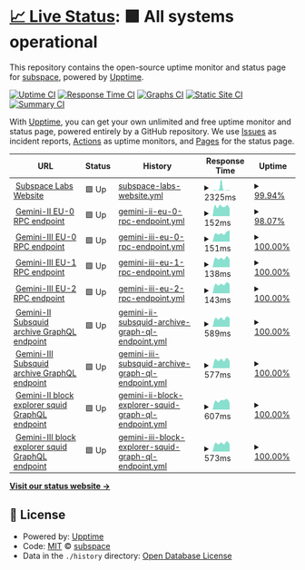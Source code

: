 # [📈 Live Status](https://status.subspace.network): <!--live status--> **🟩 All systems operational**

This repository contains the open-source uptime monitor and status page for [subspace](https://subspace.network), powered by [Upptime](https://github.com/upptime/upptime).

[![Uptime CI](https://github.com/subspace/status/workflows/Uptime%20CI/badge.svg)](https://github.com/subspace/status/actions?query=workflow%3A%22Uptime+CI%22)
[![Response Time CI](https://github.com/subspace/status/workflows/Response%20Time%20CI/badge.svg)](https://github.com/subspace/status/actions?query=workflow%3A%22Response+Time+CI%22)
[![Graphs CI](https://github.com/subspace/status/workflows/Graphs%20CI/badge.svg)](https://github.com/subspace/status/actions?query=workflow%3A%22Graphs+CI%22)
[![Static Site CI](https://github.com/subspace/status/workflows/Static%20Site%20CI/badge.svg)](https://github.com/subspace/status/actions?query=workflow%3A%22Static+Site+CI%22)
[![Summary CI](https://github.com/subspace/status/workflows/Summary%20CI/badge.svg)](https://github.com/subspace/status/actions?query=workflow%3A%22Summary+CI%22)

With [Upptime](https://upptime.js.org), you can get your own unlimited and free uptime monitor and status page, powered entirely by a GitHub repository. We use [Issues](https://github.com/subspace/status/issues) as incident reports, [Actions](https://github.com/subspace/status/actions) as uptime monitors, and [Pages](https://status.subspace.network) for the status page.

<!--start: status pages-->
<!-- This summary is generated by Upptime (https://github.com/upptime/upptime) -->
<!-- Do not edit this manually, your changes will be overwritten -->
<!-- prettier-ignore -->
| URL | Status | History | Response Time | Uptime |
| --- | ------ | ------- | ------------- | ------ |
| <img alt="" src="https://icons.duckduckgo.com/ip3/www.subspace.network.ico" height="13"> [Subspace Labs Website](https://www.subspace.network) | 🟩 Up | [subspace-labs-website.yml](https://github.com/subspace/status/commits/HEAD/history/subspace-labs-website.yml) | <details><summary><img alt="Response time graph" src="./graphs/subspace-labs-website/response-time-week.png" height="20"> 2325ms</summary><br><a href="https://status.subspace.network/history/subspace-labs-website"><img alt="Response time 437" src="https://img.shields.io/endpoint?url=https%3A%2F%2Fraw.githubusercontent.com%2Fsubspace%2Fstatus%2FHEAD%2Fapi%2Fsubspace-labs-website%2Fresponse-time.json"></a><br><a href="https://status.subspace.network/history/subspace-labs-website"><img alt="24-hour response time 310" src="https://img.shields.io/endpoint?url=https%3A%2F%2Fraw.githubusercontent.com%2Fsubspace%2Fstatus%2FHEAD%2Fapi%2Fsubspace-labs-website%2Fresponse-time-day.json"></a><br><a href="https://status.subspace.network/history/subspace-labs-website"><img alt="7-day response time 2325" src="https://img.shields.io/endpoint?url=https%3A%2F%2Fraw.githubusercontent.com%2Fsubspace%2Fstatus%2FHEAD%2Fapi%2Fsubspace-labs-website%2Fresponse-time-week.json"></a><br><a href="https://status.subspace.network/history/subspace-labs-website"><img alt="30-day response time 1729" src="https://img.shields.io/endpoint?url=https%3A%2F%2Fraw.githubusercontent.com%2Fsubspace%2Fstatus%2FHEAD%2Fapi%2Fsubspace-labs-website%2Fresponse-time-month.json"></a><br><a href="https://status.subspace.network/history/subspace-labs-website"><img alt="1-year response time 1729" src="https://img.shields.io/endpoint?url=https%3A%2F%2Fraw.githubusercontent.com%2Fsubspace%2Fstatus%2FHEAD%2Fapi%2Fsubspace-labs-website%2Fresponse-time-year.json"></a></details> | <details><summary><a href="https://status.subspace.network/history/subspace-labs-website">99.94%</a></summary><a href="https://status.subspace.network/history/subspace-labs-website"><img alt="All-time uptime 100.00%" src="https://img.shields.io/endpoint?url=https%3A%2F%2Fraw.githubusercontent.com%2Fsubspace%2Fstatus%2FHEAD%2Fapi%2Fsubspace-labs-website%2Fuptime.json"></a><br><a href="https://status.subspace.network/history/subspace-labs-website"><img alt="24-hour uptime 100.00%" src="https://img.shields.io/endpoint?url=https%3A%2F%2Fraw.githubusercontent.com%2Fsubspace%2Fstatus%2FHEAD%2Fapi%2Fsubspace-labs-website%2Fuptime-day.json"></a><br><a href="https://status.subspace.network/history/subspace-labs-website"><img alt="7-day uptime 99.94%" src="https://img.shields.io/endpoint?url=https%3A%2F%2Fraw.githubusercontent.com%2Fsubspace%2Fstatus%2FHEAD%2Fapi%2Fsubspace-labs-website%2Fuptime-week.json"></a><br><a href="https://status.subspace.network/history/subspace-labs-website"><img alt="30-day uptime 99.99%" src="https://img.shields.io/endpoint?url=https%3A%2F%2Fraw.githubusercontent.com%2Fsubspace%2Fstatus%2FHEAD%2Fapi%2Fsubspace-labs-website%2Fuptime-month.json"></a><br><a href="https://status.subspace.network/history/subspace-labs-website"><img alt="1-year uptime 100.00%" src="https://img.shields.io/endpoint?url=https%3A%2F%2Fraw.githubusercontent.com%2Fsubspace%2Fstatus%2FHEAD%2Fapi%2Fsubspace-labs-website%2Fuptime-year.json"></a></details>
| <img alt="" src="https://icons.duckduckgo.com/ip3/null.ico" height="13"> [Gemini-II EU-0 RPC endpoint](eu-0.gemini-2a.subspace.network) | 🟩 Up | [gemini-ii-eu-0-rpc-endpoint.yml](https://github.com/subspace/status/commits/HEAD/history/gemini-ii-eu-0-rpc-endpoint.yml) | <details><summary><img alt="Response time graph" src="./graphs/gemini-ii-eu-0-rpc-endpoint/response-time-week.png" height="20"> 152ms</summary><br><a href="https://status.subspace.network/history/gemini-ii-eu-0-rpc-endpoint"><img alt="Response time 149" src="https://img.shields.io/endpoint?url=https%3A%2F%2Fraw.githubusercontent.com%2Fsubspace%2Fstatus%2FHEAD%2Fapi%2Fgemini-ii-eu-0-rpc-endpoint%2Fresponse-time.json"></a><br><a href="https://status.subspace.network/history/gemini-ii-eu-0-rpc-endpoint"><img alt="24-hour response time 121" src="https://img.shields.io/endpoint?url=https%3A%2F%2Fraw.githubusercontent.com%2Fsubspace%2Fstatus%2FHEAD%2Fapi%2Fgemini-ii-eu-0-rpc-endpoint%2Fresponse-time-day.json"></a><br><a href="https://status.subspace.network/history/gemini-ii-eu-0-rpc-endpoint"><img alt="7-day response time 152" src="https://img.shields.io/endpoint?url=https%3A%2F%2Fraw.githubusercontent.com%2Fsubspace%2Fstatus%2FHEAD%2Fapi%2Fgemini-ii-eu-0-rpc-endpoint%2Fresponse-time-week.json"></a><br><a href="https://status.subspace.network/history/gemini-ii-eu-0-rpc-endpoint"><img alt="30-day response time 149" src="https://img.shields.io/endpoint?url=https%3A%2F%2Fraw.githubusercontent.com%2Fsubspace%2Fstatus%2FHEAD%2Fapi%2Fgemini-ii-eu-0-rpc-endpoint%2Fresponse-time-month.json"></a><br><a href="https://status.subspace.network/history/gemini-ii-eu-0-rpc-endpoint"><img alt="1-year response time 149" src="https://img.shields.io/endpoint?url=https%3A%2F%2Fraw.githubusercontent.com%2Fsubspace%2Fstatus%2FHEAD%2Fapi%2Fgemini-ii-eu-0-rpc-endpoint%2Fresponse-time-year.json"></a></details> | <details><summary><a href="https://status.subspace.network/history/gemini-ii-eu-0-rpc-endpoint">98.07%</a></summary><a href="https://status.subspace.network/history/gemini-ii-eu-0-rpc-endpoint"><img alt="All-time uptime 99.26%" src="https://img.shields.io/endpoint?url=https%3A%2F%2Fraw.githubusercontent.com%2Fsubspace%2Fstatus%2FHEAD%2Fapi%2Fgemini-ii-eu-0-rpc-endpoint%2Fuptime.json"></a><br><a href="https://status.subspace.network/history/gemini-ii-eu-0-rpc-endpoint"><img alt="24-hour uptime 100.00%" src="https://img.shields.io/endpoint?url=https%3A%2F%2Fraw.githubusercontent.com%2Fsubspace%2Fstatus%2FHEAD%2Fapi%2Fgemini-ii-eu-0-rpc-endpoint%2Fuptime-day.json"></a><br><a href="https://status.subspace.network/history/gemini-ii-eu-0-rpc-endpoint"><img alt="7-day uptime 98.07%" src="https://img.shields.io/endpoint?url=https%3A%2F%2Fraw.githubusercontent.com%2Fsubspace%2Fstatus%2FHEAD%2Fapi%2Fgemini-ii-eu-0-rpc-endpoint%2Fuptime-week.json"></a><br><a href="https://status.subspace.network/history/gemini-ii-eu-0-rpc-endpoint"><img alt="30-day uptime 99.26%" src="https://img.shields.io/endpoint?url=https%3A%2F%2Fraw.githubusercontent.com%2Fsubspace%2Fstatus%2FHEAD%2Fapi%2Fgemini-ii-eu-0-rpc-endpoint%2Fuptime-month.json"></a><br><a href="https://status.subspace.network/history/gemini-ii-eu-0-rpc-endpoint"><img alt="1-year uptime 99.26%" src="https://img.shields.io/endpoint?url=https%3A%2F%2Fraw.githubusercontent.com%2Fsubspace%2Fstatus%2FHEAD%2Fapi%2Fgemini-ii-eu-0-rpc-endpoint%2Fuptime-year.json"></a></details>
| <img alt="" src="https://icons.duckduckgo.com/ip3/null.ico" height="13"> [Gemini-III EU-0 RPC endpoint](eu-0.gemini-3c.subspace.network) | 🟩 Up | [gemini-iii-eu-0-rpc-endpoint.yml](https://github.com/subspace/status/commits/HEAD/history/gemini-iii-eu-0-rpc-endpoint.yml) | <details><summary><img alt="Response time graph" src="./graphs/gemini-iii-eu-0-rpc-endpoint/response-time-week.png" height="20"> 151ms</summary><br><a href="https://status.subspace.network/history/gemini-iii-eu-0-rpc-endpoint"><img alt="Response time 169" src="https://img.shields.io/endpoint?url=https%3A%2F%2Fraw.githubusercontent.com%2Fsubspace%2Fstatus%2FHEAD%2Fapi%2Fgemini-iii-eu-0-rpc-endpoint%2Fresponse-time.json"></a><br><a href="https://status.subspace.network/history/gemini-iii-eu-0-rpc-endpoint"><img alt="24-hour response time 197" src="https://img.shields.io/endpoint?url=https%3A%2F%2Fraw.githubusercontent.com%2Fsubspace%2Fstatus%2FHEAD%2Fapi%2Fgemini-iii-eu-0-rpc-endpoint%2Fresponse-time-day.json"></a><br><a href="https://status.subspace.network/history/gemini-iii-eu-0-rpc-endpoint"><img alt="7-day response time 151" src="https://img.shields.io/endpoint?url=https%3A%2F%2Fraw.githubusercontent.com%2Fsubspace%2Fstatus%2FHEAD%2Fapi%2Fgemini-iii-eu-0-rpc-endpoint%2Fresponse-time-week.json"></a><br><a href="https://status.subspace.network/history/gemini-iii-eu-0-rpc-endpoint"><img alt="30-day response time 169" src="https://img.shields.io/endpoint?url=https%3A%2F%2Fraw.githubusercontent.com%2Fsubspace%2Fstatus%2FHEAD%2Fapi%2Fgemini-iii-eu-0-rpc-endpoint%2Fresponse-time-month.json"></a><br><a href="https://status.subspace.network/history/gemini-iii-eu-0-rpc-endpoint"><img alt="1-year response time 169" src="https://img.shields.io/endpoint?url=https%3A%2F%2Fraw.githubusercontent.com%2Fsubspace%2Fstatus%2FHEAD%2Fapi%2Fgemini-iii-eu-0-rpc-endpoint%2Fresponse-time-year.json"></a></details> | <details><summary><a href="https://status.subspace.network/history/gemini-iii-eu-0-rpc-endpoint">100.00%</a></summary><a href="https://status.subspace.network/history/gemini-iii-eu-0-rpc-endpoint"><img alt="All-time uptime 100.00%" src="https://img.shields.io/endpoint?url=https%3A%2F%2Fraw.githubusercontent.com%2Fsubspace%2Fstatus%2FHEAD%2Fapi%2Fgemini-iii-eu-0-rpc-endpoint%2Fuptime.json"></a><br><a href="https://status.subspace.network/history/gemini-iii-eu-0-rpc-endpoint"><img alt="24-hour uptime 100.00%" src="https://img.shields.io/endpoint?url=https%3A%2F%2Fraw.githubusercontent.com%2Fsubspace%2Fstatus%2FHEAD%2Fapi%2Fgemini-iii-eu-0-rpc-endpoint%2Fuptime-day.json"></a><br><a href="https://status.subspace.network/history/gemini-iii-eu-0-rpc-endpoint"><img alt="7-day uptime 100.00%" src="https://img.shields.io/endpoint?url=https%3A%2F%2Fraw.githubusercontent.com%2Fsubspace%2Fstatus%2FHEAD%2Fapi%2Fgemini-iii-eu-0-rpc-endpoint%2Fuptime-week.json"></a><br><a href="https://status.subspace.network/history/gemini-iii-eu-0-rpc-endpoint"><img alt="30-day uptime 100.00%" src="https://img.shields.io/endpoint?url=https%3A%2F%2Fraw.githubusercontent.com%2Fsubspace%2Fstatus%2FHEAD%2Fapi%2Fgemini-iii-eu-0-rpc-endpoint%2Fuptime-month.json"></a><br><a href="https://status.subspace.network/history/gemini-iii-eu-0-rpc-endpoint"><img alt="1-year uptime 100.00%" src="https://img.shields.io/endpoint?url=https%3A%2F%2Fraw.githubusercontent.com%2Fsubspace%2Fstatus%2FHEAD%2Fapi%2Fgemini-iii-eu-0-rpc-endpoint%2Fuptime-year.json"></a></details>
| <img alt="" src="https://icons.duckduckgo.com/ip3/null.ico" height="13"> [Gemini-III EU-1 RPC endpoint](eu-1.gemini-3c.subspace.network) | 🟩 Up | [gemini-iii-eu-1-rpc-endpoint.yml](https://github.com/subspace/status/commits/HEAD/history/gemini-iii-eu-1-rpc-endpoint.yml) | <details><summary><img alt="Response time graph" src="./graphs/gemini-iii-eu-1-rpc-endpoint/response-time-week.png" height="20"> 138ms</summary><br><a href="https://status.subspace.network/history/gemini-iii-eu-1-rpc-endpoint"><img alt="Response time 141" src="https://img.shields.io/endpoint?url=https%3A%2F%2Fraw.githubusercontent.com%2Fsubspace%2Fstatus%2FHEAD%2Fapi%2Fgemini-iii-eu-1-rpc-endpoint%2Fresponse-time.json"></a><br><a href="https://status.subspace.network/history/gemini-iii-eu-1-rpc-endpoint"><img alt="24-hour response time 121" src="https://img.shields.io/endpoint?url=https%3A%2F%2Fraw.githubusercontent.com%2Fsubspace%2Fstatus%2FHEAD%2Fapi%2Fgemini-iii-eu-1-rpc-endpoint%2Fresponse-time-day.json"></a><br><a href="https://status.subspace.network/history/gemini-iii-eu-1-rpc-endpoint"><img alt="7-day response time 138" src="https://img.shields.io/endpoint?url=https%3A%2F%2Fraw.githubusercontent.com%2Fsubspace%2Fstatus%2FHEAD%2Fapi%2Fgemini-iii-eu-1-rpc-endpoint%2Fresponse-time-week.json"></a><br><a href="https://status.subspace.network/history/gemini-iii-eu-1-rpc-endpoint"><img alt="30-day response time 141" src="https://img.shields.io/endpoint?url=https%3A%2F%2Fraw.githubusercontent.com%2Fsubspace%2Fstatus%2FHEAD%2Fapi%2Fgemini-iii-eu-1-rpc-endpoint%2Fresponse-time-month.json"></a><br><a href="https://status.subspace.network/history/gemini-iii-eu-1-rpc-endpoint"><img alt="1-year response time 141" src="https://img.shields.io/endpoint?url=https%3A%2F%2Fraw.githubusercontent.com%2Fsubspace%2Fstatus%2FHEAD%2Fapi%2Fgemini-iii-eu-1-rpc-endpoint%2Fresponse-time-year.json"></a></details> | <details><summary><a href="https://status.subspace.network/history/gemini-iii-eu-1-rpc-endpoint">100.00%</a></summary><a href="https://status.subspace.network/history/gemini-iii-eu-1-rpc-endpoint"><img alt="All-time uptime 100.00%" src="https://img.shields.io/endpoint?url=https%3A%2F%2Fraw.githubusercontent.com%2Fsubspace%2Fstatus%2FHEAD%2Fapi%2Fgemini-iii-eu-1-rpc-endpoint%2Fuptime.json"></a><br><a href="https://status.subspace.network/history/gemini-iii-eu-1-rpc-endpoint"><img alt="24-hour uptime 100.00%" src="https://img.shields.io/endpoint?url=https%3A%2F%2Fraw.githubusercontent.com%2Fsubspace%2Fstatus%2FHEAD%2Fapi%2Fgemini-iii-eu-1-rpc-endpoint%2Fuptime-day.json"></a><br><a href="https://status.subspace.network/history/gemini-iii-eu-1-rpc-endpoint"><img alt="7-day uptime 100.00%" src="https://img.shields.io/endpoint?url=https%3A%2F%2Fraw.githubusercontent.com%2Fsubspace%2Fstatus%2FHEAD%2Fapi%2Fgemini-iii-eu-1-rpc-endpoint%2Fuptime-week.json"></a><br><a href="https://status.subspace.network/history/gemini-iii-eu-1-rpc-endpoint"><img alt="30-day uptime 100.00%" src="https://img.shields.io/endpoint?url=https%3A%2F%2Fraw.githubusercontent.com%2Fsubspace%2Fstatus%2FHEAD%2Fapi%2Fgemini-iii-eu-1-rpc-endpoint%2Fuptime-month.json"></a><br><a href="https://status.subspace.network/history/gemini-iii-eu-1-rpc-endpoint"><img alt="1-year uptime 100.00%" src="https://img.shields.io/endpoint?url=https%3A%2F%2Fraw.githubusercontent.com%2Fsubspace%2Fstatus%2FHEAD%2Fapi%2Fgemini-iii-eu-1-rpc-endpoint%2Fuptime-year.json"></a></details>
| <img alt="" src="https://icons.duckduckgo.com/ip3/null.ico" height="13"> [Gemini-III EU-2 RPC endpoint](eu-2.gemini-3c.subspace.network) | 🟩 Up | [gemini-iii-eu-2-rpc-endpoint.yml](https://github.com/subspace/status/commits/HEAD/history/gemini-iii-eu-2-rpc-endpoint.yml) | <details><summary><img alt="Response time graph" src="./graphs/gemini-iii-eu-2-rpc-endpoint/response-time-week.png" height="20"> 143ms</summary><br><a href="https://status.subspace.network/history/gemini-iii-eu-2-rpc-endpoint"><img alt="Response time 183" src="https://img.shields.io/endpoint?url=https%3A%2F%2Fraw.githubusercontent.com%2Fsubspace%2Fstatus%2FHEAD%2Fapi%2Fgemini-iii-eu-2-rpc-endpoint%2Fresponse-time.json"></a><br><a href="https://status.subspace.network/history/gemini-iii-eu-2-rpc-endpoint"><img alt="24-hour response time 142" src="https://img.shields.io/endpoint?url=https%3A%2F%2Fraw.githubusercontent.com%2Fsubspace%2Fstatus%2FHEAD%2Fapi%2Fgemini-iii-eu-2-rpc-endpoint%2Fresponse-time-day.json"></a><br><a href="https://status.subspace.network/history/gemini-iii-eu-2-rpc-endpoint"><img alt="7-day response time 143" src="https://img.shields.io/endpoint?url=https%3A%2F%2Fraw.githubusercontent.com%2Fsubspace%2Fstatus%2FHEAD%2Fapi%2Fgemini-iii-eu-2-rpc-endpoint%2Fresponse-time-week.json"></a><br><a href="https://status.subspace.network/history/gemini-iii-eu-2-rpc-endpoint"><img alt="30-day response time 183" src="https://img.shields.io/endpoint?url=https%3A%2F%2Fraw.githubusercontent.com%2Fsubspace%2Fstatus%2FHEAD%2Fapi%2Fgemini-iii-eu-2-rpc-endpoint%2Fresponse-time-month.json"></a><br><a href="https://status.subspace.network/history/gemini-iii-eu-2-rpc-endpoint"><img alt="1-year response time 183" src="https://img.shields.io/endpoint?url=https%3A%2F%2Fraw.githubusercontent.com%2Fsubspace%2Fstatus%2FHEAD%2Fapi%2Fgemini-iii-eu-2-rpc-endpoint%2Fresponse-time-year.json"></a></details> | <details><summary><a href="https://status.subspace.network/history/gemini-iii-eu-2-rpc-endpoint">100.00%</a></summary><a href="https://status.subspace.network/history/gemini-iii-eu-2-rpc-endpoint"><img alt="All-time uptime 100.00%" src="https://img.shields.io/endpoint?url=https%3A%2F%2Fraw.githubusercontent.com%2Fsubspace%2Fstatus%2FHEAD%2Fapi%2Fgemini-iii-eu-2-rpc-endpoint%2Fuptime.json"></a><br><a href="https://status.subspace.network/history/gemini-iii-eu-2-rpc-endpoint"><img alt="24-hour uptime 100.00%" src="https://img.shields.io/endpoint?url=https%3A%2F%2Fraw.githubusercontent.com%2Fsubspace%2Fstatus%2FHEAD%2Fapi%2Fgemini-iii-eu-2-rpc-endpoint%2Fuptime-day.json"></a><br><a href="https://status.subspace.network/history/gemini-iii-eu-2-rpc-endpoint"><img alt="7-day uptime 100.00%" src="https://img.shields.io/endpoint?url=https%3A%2F%2Fraw.githubusercontent.com%2Fsubspace%2Fstatus%2FHEAD%2Fapi%2Fgemini-iii-eu-2-rpc-endpoint%2Fuptime-week.json"></a><br><a href="https://status.subspace.network/history/gemini-iii-eu-2-rpc-endpoint"><img alt="30-day uptime 100.00%" src="https://img.shields.io/endpoint?url=https%3A%2F%2Fraw.githubusercontent.com%2Fsubspace%2Fstatus%2FHEAD%2Fapi%2Fgemini-iii-eu-2-rpc-endpoint%2Fuptime-month.json"></a><br><a href="https://status.subspace.network/history/gemini-iii-eu-2-rpc-endpoint"><img alt="1-year uptime 100.00%" src="https://img.shields.io/endpoint?url=https%3A%2F%2Fraw.githubusercontent.com%2Fsubspace%2Fstatus%2FHEAD%2Fapi%2Fgemini-iii-eu-2-rpc-endpoint%2Fuptime-year.json"></a></details>
| <img alt="" src="https://icons.duckduckgo.com/ip3/null.ico" height="13"> [Gemini-II Subsquid archive GraphQL endpoint](archive.gemini-2a.subspace.network/graphql?query=%7B__typename%7D) | 🟩 Up | [gemini-ii-subsquid-archive-graph-ql-endpoint.yml](https://github.com/subspace/status/commits/HEAD/history/gemini-ii-subsquid-archive-graph-ql-endpoint.yml) | <details><summary><img alt="Response time graph" src="./graphs/gemini-ii-subsquid-archive-graph-ql-endpoint/response-time-week.png" height="20"> 589ms</summary><br><a href="https://status.subspace.network/history/gemini-ii-subsquid-archive-graph-ql-endpoint"><img alt="Response time 591" src="https://img.shields.io/endpoint?url=https%3A%2F%2Fraw.githubusercontent.com%2Fsubspace%2Fstatus%2FHEAD%2Fapi%2Fgemini-ii-subsquid-archive-graph-ql-endpoint%2Fresponse-time.json"></a><br><a href="https://status.subspace.network/history/gemini-ii-subsquid-archive-graph-ql-endpoint"><img alt="24-hour response time 601" src="https://img.shields.io/endpoint?url=https%3A%2F%2Fraw.githubusercontent.com%2Fsubspace%2Fstatus%2FHEAD%2Fapi%2Fgemini-ii-subsquid-archive-graph-ql-endpoint%2Fresponse-time-day.json"></a><br><a href="https://status.subspace.network/history/gemini-ii-subsquid-archive-graph-ql-endpoint"><img alt="7-day response time 589" src="https://img.shields.io/endpoint?url=https%3A%2F%2Fraw.githubusercontent.com%2Fsubspace%2Fstatus%2FHEAD%2Fapi%2Fgemini-ii-subsquid-archive-graph-ql-endpoint%2Fresponse-time-week.json"></a><br><a href="https://status.subspace.network/history/gemini-ii-subsquid-archive-graph-ql-endpoint"><img alt="30-day response time 591" src="https://img.shields.io/endpoint?url=https%3A%2F%2Fraw.githubusercontent.com%2Fsubspace%2Fstatus%2FHEAD%2Fapi%2Fgemini-ii-subsquid-archive-graph-ql-endpoint%2Fresponse-time-month.json"></a><br><a href="https://status.subspace.network/history/gemini-ii-subsquid-archive-graph-ql-endpoint"><img alt="1-year response time 591" src="https://img.shields.io/endpoint?url=https%3A%2F%2Fraw.githubusercontent.com%2Fsubspace%2Fstatus%2FHEAD%2Fapi%2Fgemini-ii-subsquid-archive-graph-ql-endpoint%2Fresponse-time-year.json"></a></details> | <details><summary><a href="https://status.subspace.network/history/gemini-ii-subsquid-archive-graph-ql-endpoint">100.00%</a></summary><a href="https://status.subspace.network/history/gemini-ii-subsquid-archive-graph-ql-endpoint"><img alt="All-time uptime 100.00%" src="https://img.shields.io/endpoint?url=https%3A%2F%2Fraw.githubusercontent.com%2Fsubspace%2Fstatus%2FHEAD%2Fapi%2Fgemini-ii-subsquid-archive-graph-ql-endpoint%2Fuptime.json"></a><br><a href="https://status.subspace.network/history/gemini-ii-subsquid-archive-graph-ql-endpoint"><img alt="24-hour uptime 100.00%" src="https://img.shields.io/endpoint?url=https%3A%2F%2Fraw.githubusercontent.com%2Fsubspace%2Fstatus%2FHEAD%2Fapi%2Fgemini-ii-subsquid-archive-graph-ql-endpoint%2Fuptime-day.json"></a><br><a href="https://status.subspace.network/history/gemini-ii-subsquid-archive-graph-ql-endpoint"><img alt="7-day uptime 100.00%" src="https://img.shields.io/endpoint?url=https%3A%2F%2Fraw.githubusercontent.com%2Fsubspace%2Fstatus%2FHEAD%2Fapi%2Fgemini-ii-subsquid-archive-graph-ql-endpoint%2Fuptime-week.json"></a><br><a href="https://status.subspace.network/history/gemini-ii-subsquid-archive-graph-ql-endpoint"><img alt="30-day uptime 100.00%" src="https://img.shields.io/endpoint?url=https%3A%2F%2Fraw.githubusercontent.com%2Fsubspace%2Fstatus%2FHEAD%2Fapi%2Fgemini-ii-subsquid-archive-graph-ql-endpoint%2Fuptime-month.json"></a><br><a href="https://status.subspace.network/history/gemini-ii-subsquid-archive-graph-ql-endpoint"><img alt="1-year uptime 100.00%" src="https://img.shields.io/endpoint?url=https%3A%2F%2Fraw.githubusercontent.com%2Fsubspace%2Fstatus%2FHEAD%2Fapi%2Fgemini-ii-subsquid-archive-graph-ql-endpoint%2Fuptime-year.json"></a></details>
| <img alt="" src="https://icons.duckduckgo.com/ip3/null.ico" height="13"> [Gemini-III Subsquid archive GraphQL endpoint](archive.gemini-3b.subspace.network/graphql?query=%7B__typename%7D) | 🟩 Up | [gemini-iii-subsquid-archive-graph-ql-endpoint.yml](https://github.com/subspace/status/commits/HEAD/history/gemini-iii-subsquid-archive-graph-ql-endpoint.yml) | <details><summary><img alt="Response time graph" src="./graphs/gemini-iii-subsquid-archive-graph-ql-endpoint/response-time-week.png" height="20"> 577ms</summary><br><a href="https://status.subspace.network/history/gemini-iii-subsquid-archive-graph-ql-endpoint"><img alt="Response time 587" src="https://img.shields.io/endpoint?url=https%3A%2F%2Fraw.githubusercontent.com%2Fsubspace%2Fstatus%2FHEAD%2Fapi%2Fgemini-iii-subsquid-archive-graph-ql-endpoint%2Fresponse-time.json"></a><br><a href="https://status.subspace.network/history/gemini-iii-subsquid-archive-graph-ql-endpoint"><img alt="24-hour response time 486" src="https://img.shields.io/endpoint?url=https%3A%2F%2Fraw.githubusercontent.com%2Fsubspace%2Fstatus%2FHEAD%2Fapi%2Fgemini-iii-subsquid-archive-graph-ql-endpoint%2Fresponse-time-day.json"></a><br><a href="https://status.subspace.network/history/gemini-iii-subsquid-archive-graph-ql-endpoint"><img alt="7-day response time 577" src="https://img.shields.io/endpoint?url=https%3A%2F%2Fraw.githubusercontent.com%2Fsubspace%2Fstatus%2FHEAD%2Fapi%2Fgemini-iii-subsquid-archive-graph-ql-endpoint%2Fresponse-time-week.json"></a><br><a href="https://status.subspace.network/history/gemini-iii-subsquid-archive-graph-ql-endpoint"><img alt="30-day response time 587" src="https://img.shields.io/endpoint?url=https%3A%2F%2Fraw.githubusercontent.com%2Fsubspace%2Fstatus%2FHEAD%2Fapi%2Fgemini-iii-subsquid-archive-graph-ql-endpoint%2Fresponse-time-month.json"></a><br><a href="https://status.subspace.network/history/gemini-iii-subsquid-archive-graph-ql-endpoint"><img alt="1-year response time 587" src="https://img.shields.io/endpoint?url=https%3A%2F%2Fraw.githubusercontent.com%2Fsubspace%2Fstatus%2FHEAD%2Fapi%2Fgemini-iii-subsquid-archive-graph-ql-endpoint%2Fresponse-time-year.json"></a></details> | <details><summary><a href="https://status.subspace.network/history/gemini-iii-subsquid-archive-graph-ql-endpoint">100.00%</a></summary><a href="https://status.subspace.network/history/gemini-iii-subsquid-archive-graph-ql-endpoint"><img alt="All-time uptime 100.00%" src="https://img.shields.io/endpoint?url=https%3A%2F%2Fraw.githubusercontent.com%2Fsubspace%2Fstatus%2FHEAD%2Fapi%2Fgemini-iii-subsquid-archive-graph-ql-endpoint%2Fuptime.json"></a><br><a href="https://status.subspace.network/history/gemini-iii-subsquid-archive-graph-ql-endpoint"><img alt="24-hour uptime 100.00%" src="https://img.shields.io/endpoint?url=https%3A%2F%2Fraw.githubusercontent.com%2Fsubspace%2Fstatus%2FHEAD%2Fapi%2Fgemini-iii-subsquid-archive-graph-ql-endpoint%2Fuptime-day.json"></a><br><a href="https://status.subspace.network/history/gemini-iii-subsquid-archive-graph-ql-endpoint"><img alt="7-day uptime 100.00%" src="https://img.shields.io/endpoint?url=https%3A%2F%2Fraw.githubusercontent.com%2Fsubspace%2Fstatus%2FHEAD%2Fapi%2Fgemini-iii-subsquid-archive-graph-ql-endpoint%2Fuptime-week.json"></a><br><a href="https://status.subspace.network/history/gemini-iii-subsquid-archive-graph-ql-endpoint"><img alt="30-day uptime 100.00%" src="https://img.shields.io/endpoint?url=https%3A%2F%2Fraw.githubusercontent.com%2Fsubspace%2Fstatus%2FHEAD%2Fapi%2Fgemini-iii-subsquid-archive-graph-ql-endpoint%2Fuptime-month.json"></a><br><a href="https://status.subspace.network/history/gemini-iii-subsquid-archive-graph-ql-endpoint"><img alt="1-year uptime 100.00%" src="https://img.shields.io/endpoint?url=https%3A%2F%2Fraw.githubusercontent.com%2Fsubspace%2Fstatus%2FHEAD%2Fapi%2Fgemini-iii-subsquid-archive-graph-ql-endpoint%2Fuptime-year.json"></a></details>
| <img alt="" src="https://icons.duckduckgo.com/ip3/null.ico" height="13"> [Gemini-II block explorer squid GraphQL endpoint](squid.gemini-2a.subspace.network/graphql?query=%7B__typename%7D) | 🟩 Up | [gemini-ii-block-explorer-squid-graph-ql-endpoint.yml](https://github.com/subspace/status/commits/HEAD/history/gemini-ii-block-explorer-squid-graph-ql-endpoint.yml) | <details><summary><img alt="Response time graph" src="./graphs/gemini-ii-block-explorer-squid-graph-ql-endpoint/response-time-week.png" height="20"> 607ms</summary><br><a href="https://status.subspace.network/history/gemini-ii-block-explorer-squid-graph-ql-endpoint"><img alt="Response time 643" src="https://img.shields.io/endpoint?url=https%3A%2F%2Fraw.githubusercontent.com%2Fsubspace%2Fstatus%2FHEAD%2Fapi%2Fgemini-ii-block-explorer-squid-graph-ql-endpoint%2Fresponse-time.json"></a><br><a href="https://status.subspace.network/history/gemini-ii-block-explorer-squid-graph-ql-endpoint"><img alt="24-hour response time 471" src="https://img.shields.io/endpoint?url=https%3A%2F%2Fraw.githubusercontent.com%2Fsubspace%2Fstatus%2FHEAD%2Fapi%2Fgemini-ii-block-explorer-squid-graph-ql-endpoint%2Fresponse-time-day.json"></a><br><a href="https://status.subspace.network/history/gemini-ii-block-explorer-squid-graph-ql-endpoint"><img alt="7-day response time 607" src="https://img.shields.io/endpoint?url=https%3A%2F%2Fraw.githubusercontent.com%2Fsubspace%2Fstatus%2FHEAD%2Fapi%2Fgemini-ii-block-explorer-squid-graph-ql-endpoint%2Fresponse-time-week.json"></a><br><a href="https://status.subspace.network/history/gemini-ii-block-explorer-squid-graph-ql-endpoint"><img alt="30-day response time 643" src="https://img.shields.io/endpoint?url=https%3A%2F%2Fraw.githubusercontent.com%2Fsubspace%2Fstatus%2FHEAD%2Fapi%2Fgemini-ii-block-explorer-squid-graph-ql-endpoint%2Fresponse-time-month.json"></a><br><a href="https://status.subspace.network/history/gemini-ii-block-explorer-squid-graph-ql-endpoint"><img alt="1-year response time 643" src="https://img.shields.io/endpoint?url=https%3A%2F%2Fraw.githubusercontent.com%2Fsubspace%2Fstatus%2FHEAD%2Fapi%2Fgemini-ii-block-explorer-squid-graph-ql-endpoint%2Fresponse-time-year.json"></a></details> | <details><summary><a href="https://status.subspace.network/history/gemini-ii-block-explorer-squid-graph-ql-endpoint">100.00%</a></summary><a href="https://status.subspace.network/history/gemini-ii-block-explorer-squid-graph-ql-endpoint"><img alt="All-time uptime 100.00%" src="https://img.shields.io/endpoint?url=https%3A%2F%2Fraw.githubusercontent.com%2Fsubspace%2Fstatus%2FHEAD%2Fapi%2Fgemini-ii-block-explorer-squid-graph-ql-endpoint%2Fuptime.json"></a><br><a href="https://status.subspace.network/history/gemini-ii-block-explorer-squid-graph-ql-endpoint"><img alt="24-hour uptime 100.00%" src="https://img.shields.io/endpoint?url=https%3A%2F%2Fraw.githubusercontent.com%2Fsubspace%2Fstatus%2FHEAD%2Fapi%2Fgemini-ii-block-explorer-squid-graph-ql-endpoint%2Fuptime-day.json"></a><br><a href="https://status.subspace.network/history/gemini-ii-block-explorer-squid-graph-ql-endpoint"><img alt="7-day uptime 100.00%" src="https://img.shields.io/endpoint?url=https%3A%2F%2Fraw.githubusercontent.com%2Fsubspace%2Fstatus%2FHEAD%2Fapi%2Fgemini-ii-block-explorer-squid-graph-ql-endpoint%2Fuptime-week.json"></a><br><a href="https://status.subspace.network/history/gemini-ii-block-explorer-squid-graph-ql-endpoint"><img alt="30-day uptime 100.00%" src="https://img.shields.io/endpoint?url=https%3A%2F%2Fraw.githubusercontent.com%2Fsubspace%2Fstatus%2FHEAD%2Fapi%2Fgemini-ii-block-explorer-squid-graph-ql-endpoint%2Fuptime-month.json"></a><br><a href="https://status.subspace.network/history/gemini-ii-block-explorer-squid-graph-ql-endpoint"><img alt="1-year uptime 100.00%" src="https://img.shields.io/endpoint?url=https%3A%2F%2Fraw.githubusercontent.com%2Fsubspace%2Fstatus%2FHEAD%2Fapi%2Fgemini-ii-block-explorer-squid-graph-ql-endpoint%2Fuptime-year.json"></a></details>
| <img alt="" src="https://icons.duckduckgo.com/ip3/null.ico" height="13"> [Gemini-III block explorer squid GraphQL endpoint](squid.gemini-3b.subspace.network/graphql?query=%7B__typename%7D) | 🟩 Up | [gemini-iii-block-explorer-squid-graph-ql-endpoint.yml](https://github.com/subspace/status/commits/HEAD/history/gemini-iii-block-explorer-squid-graph-ql-endpoint.yml) | <details><summary><img alt="Response time graph" src="./graphs/gemini-iii-block-explorer-squid-graph-ql-endpoint/response-time-week.png" height="20"> 573ms</summary><br><a href="https://status.subspace.network/history/gemini-iii-block-explorer-squid-graph-ql-endpoint"><img alt="Response time 583" src="https://img.shields.io/endpoint?url=https%3A%2F%2Fraw.githubusercontent.com%2Fsubspace%2Fstatus%2FHEAD%2Fapi%2Fgemini-iii-block-explorer-squid-graph-ql-endpoint%2Fresponse-time.json"></a><br><a href="https://status.subspace.network/history/gemini-iii-block-explorer-squid-graph-ql-endpoint"><img alt="24-hour response time 491" src="https://img.shields.io/endpoint?url=https%3A%2F%2Fraw.githubusercontent.com%2Fsubspace%2Fstatus%2FHEAD%2Fapi%2Fgemini-iii-block-explorer-squid-graph-ql-endpoint%2Fresponse-time-day.json"></a><br><a href="https://status.subspace.network/history/gemini-iii-block-explorer-squid-graph-ql-endpoint"><img alt="7-day response time 573" src="https://img.shields.io/endpoint?url=https%3A%2F%2Fraw.githubusercontent.com%2Fsubspace%2Fstatus%2FHEAD%2Fapi%2Fgemini-iii-block-explorer-squid-graph-ql-endpoint%2Fresponse-time-week.json"></a><br><a href="https://status.subspace.network/history/gemini-iii-block-explorer-squid-graph-ql-endpoint"><img alt="30-day response time 583" src="https://img.shields.io/endpoint?url=https%3A%2F%2Fraw.githubusercontent.com%2Fsubspace%2Fstatus%2FHEAD%2Fapi%2Fgemini-iii-block-explorer-squid-graph-ql-endpoint%2Fresponse-time-month.json"></a><br><a href="https://status.subspace.network/history/gemini-iii-block-explorer-squid-graph-ql-endpoint"><img alt="1-year response time 583" src="https://img.shields.io/endpoint?url=https%3A%2F%2Fraw.githubusercontent.com%2Fsubspace%2Fstatus%2FHEAD%2Fapi%2Fgemini-iii-block-explorer-squid-graph-ql-endpoint%2Fresponse-time-year.json"></a></details> | <details><summary><a href="https://status.subspace.network/history/gemini-iii-block-explorer-squid-graph-ql-endpoint">100.00%</a></summary><a href="https://status.subspace.network/history/gemini-iii-block-explorer-squid-graph-ql-endpoint"><img alt="All-time uptime 100.00%" src="https://img.shields.io/endpoint?url=https%3A%2F%2Fraw.githubusercontent.com%2Fsubspace%2Fstatus%2FHEAD%2Fapi%2Fgemini-iii-block-explorer-squid-graph-ql-endpoint%2Fuptime.json"></a><br><a href="https://status.subspace.network/history/gemini-iii-block-explorer-squid-graph-ql-endpoint"><img alt="24-hour uptime 100.00%" src="https://img.shields.io/endpoint?url=https%3A%2F%2Fraw.githubusercontent.com%2Fsubspace%2Fstatus%2FHEAD%2Fapi%2Fgemini-iii-block-explorer-squid-graph-ql-endpoint%2Fuptime-day.json"></a><br><a href="https://status.subspace.network/history/gemini-iii-block-explorer-squid-graph-ql-endpoint"><img alt="7-day uptime 100.00%" src="https://img.shields.io/endpoint?url=https%3A%2F%2Fraw.githubusercontent.com%2Fsubspace%2Fstatus%2FHEAD%2Fapi%2Fgemini-iii-block-explorer-squid-graph-ql-endpoint%2Fuptime-week.json"></a><br><a href="https://status.subspace.network/history/gemini-iii-block-explorer-squid-graph-ql-endpoint"><img alt="30-day uptime 100.00%" src="https://img.shields.io/endpoint?url=https%3A%2F%2Fraw.githubusercontent.com%2Fsubspace%2Fstatus%2FHEAD%2Fapi%2Fgemini-iii-block-explorer-squid-graph-ql-endpoint%2Fuptime-month.json"></a><br><a href="https://status.subspace.network/history/gemini-iii-block-explorer-squid-graph-ql-endpoint"><img alt="1-year uptime 100.00%" src="https://img.shields.io/endpoint?url=https%3A%2F%2Fraw.githubusercontent.com%2Fsubspace%2Fstatus%2FHEAD%2Fapi%2Fgemini-iii-block-explorer-squid-graph-ql-endpoint%2Fuptime-year.json"></a></details>

<!--end: status pages-->

[**Visit our status website →**](https://status.subspace.network)

## 📄 License

- Powered by: [Upptime](https://github.com/upptime/upptime)
- Code: [MIT](./LICENSE) © [subspace](https://subspace.network)
- Data in the `./history` directory: [Open Database License](https://opendatacommons.org/licenses/odbl/1-0/)
